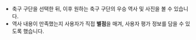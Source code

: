 - 축구 구단을 선택한 뒤, 이후 원하는 축구 구단의 우승 역사 및 사진을 볼 수 있습니다.
- 역사 내용이 만족했는지 사용자가 직접 **별점**을 매겨, 사용자 평가 정보를 담을 수 있도록 했습니다.